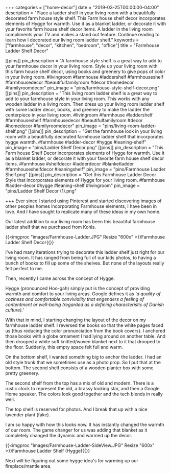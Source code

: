 +++
categories = ["home-decor"]
date = "2019-03-25T00:00:00-04:00"
description = "Place a ladder shelf in your living room with a beautifully decorated farm house style shelf. This Farm house shelf decor incorporates elements of Hygge for warmth. Use it as a blanket ladder, or decorate it with your favorite farm house shelf decor items. A ladder in the living room compliments your TV and makes a stand out feature.  Continue reading to learn how I decorated our living room ladder shelf."
keywords = ["farmhouse", "decor", "kitchen", "bedroom", "office"]
title = "Farmhouse Ladder Shelf Decor"

[[pins]]
pin_description = "A farmhouse style shelf is a great way to add to your farmhouse decor in your living room.  Style up your living room with this farm house shelf decor, using books and greenery to give pops of color in your living room.  #livingroom #farmhouse #laddershelf #farmhouseshelf #farmhousedecor #beautifulfamilyroom #decor #homedecor #familyroomdecor"
pin_image = "pins/farmhouse-style-shelf-decor.png"
[[pins]]
pin_description = "This living room ladder shelf is a great way to add to your farmhouse style in your living room.  This works with any wooden ladder in a living room.  Then dress up your living room ladder shelf with some ladder decor, books, and greenery to make the ladder the centerpiece in your living room.  #livingroom #farmhouse #laddershelf #farmhouseshelf #farmhousedecor #beautifulfamilyroom #decor #homedecor #familyroomdecor"
pin_image = "pins/living-room-ladder-shelf.png"
[[pins]]
pin_description = "Get the farmhouse look in your living room with a beautifully decorated farmhouse ladder shelf that incorporates hygge warmth. #farmhouse #ladder-decor #hygge #leaning-shelf"
pin_image = "pins/Ladder Shelf Decor.png"
[[pins]]
pin_description = "This Farm house Shelf Decor incorporates elements of Hygge for warmth. Use it as a blanket ladder, or decorate it with your favorite farm house shelf decor items. #farmhouse #shelfdecor  #ladderdecor #blanketladder #farmhouseshelfdecor #leaningshelf"
pin_image = "pins/Farmhouse Ladder Shelf.png"
[[pins]]
pin_description = "Get this Farmhouse Ladder Decor Style that incorporates elements of Hygge for your living room. #farmhouse #ladder-decor #hygge #leaning-shelf #livingroom"
pin_image = "pins/Ladder Shelf Decor (1).png"

+++
Ever since I started using Pinterest and started discovering images of other peoples homes incorporating Farmhouse elements, I have been in love.  And I have sought to replicate many of these ideas in my own home.

Our latest addition to our living room has been this beautiful farmhouse ladder shelf that we purchased from Kohls.

{{<imgproc "images/Farmhouse-Ladder.JPG" Resize "600x" >}}Farmhouse Ladder Shelf Decor{{</imgproc>}}

I've had many iterations trying to decorate this ladder shelf just right for our living room.  It has ranged from being full of our kids photos, to having a bunch of books to fill up some of the shelves.  But none of the layouts really felt perfect to me.

Then, recently I came across the concept of Hygge.

Hygge (pronounced Hoo-gah) simply put is the concept of providing warmth and comfort to your living areas.  Google defines it as _'a quality of coziness and comfortable conviviality that engenders a feeling of contentment or well-being (regarded as a defining characteristic of Danish culture).'_

With that in mind, I starting changing the layout of the decor on my farmhouse ladder shelf.  I reversed the books so that the white pages faced us (thus reducing the color pronunciation from the book covers). I anchored those books with a globe ornament I had lying around on another table.  And then drooped a white soft knitted/woven blanket next to it that drooped to the floor.  Suddenly, this empty space felt full and warm.

On the bottom shelf, I wanted something big to anchor the ladder.  I had an old style trunk that we sometimes use as a photo prop.  So I put that at the bottom.  The second shelf consists of a wooden planter box with some pretty greenery.

The second shelf from the top has a mix of old and modern.  There is a rustic clock  to represent the old, a brassy looking star, and then a Google Home speaker.  The colors look good together and the tech blends in really well.

The top shelf is reserved for photos.  And I break that up with a nice lavender plant (fake).

I am so happy with how this looks now.  It has instantly changed the warmth of our room.  The game changer for us was adding that blanket as it completely changed the dynamic and warmed up the decor.

{{<imgproc "images/Farmhouse-Ladder-SideView.JPG" Resize "600x" >}}Farmhouse Ladder Shelf  (Hygge){{</imgproc>}}

Next will be figuring out some hygge idea's for warming up our fireplace/mantle area.